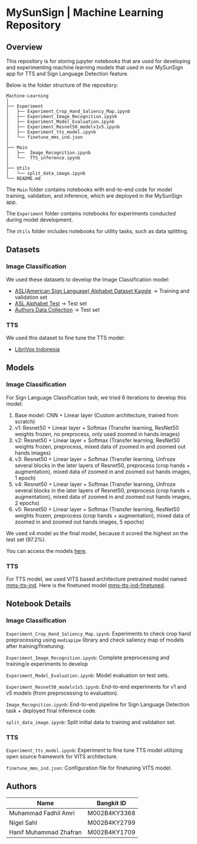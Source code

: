 # MySunSign | Machine Learning Repository

## Overview

This repository is for storing jupyter notebooks that are used for developing and experimenting machine learning models that used in our MySunSign app for TTS and Sign Language Detection feature.

Below is the folder structure of the repository:

```
Machine-Learning
│
├── Experiment
│   ├── Experiment_Crop_Hand_Saliency_Map.ipynb
│   ├── Experiment_Image_Recognition.ipynb
│   ├── Experiment_Model_Evaluation.ipynb
│   ├── Experiment_Resnet50_modelv1v5.ipynb
│   ├── Experiment_tts_model.ipynb
│   └── finetune_mms_ind.json
│
├── Main
│   ├──  Image_Recognition.ipynb
│   └──  TTS_inference.ipynb
│
├── Utils
│   └── split_data_image.ipynb
└── README.md
```

The `Main` folder contains notebooks with end-to-end code for model training, validation, and inference, which are deployed in the MySunSign app.

The `Experiment` folder contains notebooks for experiments conducted during model development.

The `Utils` folder includes notebooks for utility tasks, such as data splitting.

## Datasets

### Image Classification

We used these datasets to develop the Image Classification model:

- [ASL(American Sign Language) Alphabet Dataset Kaggle](https://www.kaggle.com/datasets/debashishsau/aslamerican-sign-language-aplhabet-dataset) -> Training and validation set
- [ASL Alphabet Test](https://www.kaggle.com/datasets/danrasband/asl-alphabet-test?select=W) -> Test set
- [Authors Data Collection](https://drive.google.com/drive/folders/1C8Mdt693a2gOh02DkB6v5cn_w879ER3x?usp=sharing) -> Test set

### TTS

We used this dataset to fine tune the TTS model:

- [LibriVox Indonesia](https://huggingface.co/datasets/indonesian-nlp/librivox-indonesia)

## Models

### Image Classification

For Sign Language Classification task, we tried 6 iterations to develop this model:

1. Base model: CNN + Linear layer (Custom architecture, trained from scratch)
2. v1: Resnet50 + Linear layer + Softmax (Transfer learning, ResNet50 weights frozen, no preprocess, only used zoomed in hands images)
3. v2: Resnet50 + Linear layer + Softmax (Transfer learning, ResNet50 weights frozen, preprocess, mixed data of zoomed in and zoomed out hands images)
4. v3: Resnet50 + Linear layer + Softmax (Transfer learning, Unfroze several blocks in the later layers of Resnet50, preprocess (crop hands + augmentation), mixed data of zoomed in and zoomed out hands images, 1 epoch)
5. v4: Resnet50 + Linear layer + Softmax (Transfer learning, Unfroze several blocks in the later layers of Resnet50, preprocess (crop hands + augmentation), mixed data of zoomed in and zoomed out hands images, 2 epochs)
6. v5: Resnet50 + Linear layer + Softmax (Transfer learning, ResNet50 weights frozen, preprocess (crop hands + augmentation), mixed data of zoomed in and zoomed out hands images, 5 epochs)

We used v4 model as the final model, because it scored the highest on the test set (97.2%).

You can access the models [here](https://drive.google.com/drive/folders/1_AdyiJEpuFgQhDOjNsfsBfCBzRs_8b_U?usp=sharing).

### TTS

For TTS model, we used VITS based architecture pretrained model named [mms-tts-ind](https://huggingface.co/facebook/mms-tts-ind).
Here is the finetuned model [mms-tts-ind-finetuned](https://huggingface.co/fadhilamri/tts-mms-ind-finetuned).

## Notebook Details

### Image Classification

`Experiment_Crop_Hand_Saliency_Map.ipynb`: Experiments to check crop hand preprocessing using `mediapipe` library and check saliency map of models after training/finetuning.

`Experiment_Image_Recognition.ipynb`: Complete preprocessing and training/e experiments to develop

`Experiment_Model_Evaluation.ipynb`: Model evaluation on test sets.

`Experiment_Resnet50_modelv1v5.ipynb`: End-to-end experiments for v1 and v5 models (from preprocessing to evaluation).

`Image_Recognition.ipynb`: End-to-end pipeline for Sign Language Detection task + deployed final inference code.

`split_data_image.ipynb`: Split initial data to training and validation set.

### TTS

`Experiment_tts_model.ipynb`: Experiment to fine tune TTS model utilizing open source framework for VITS architecture.

`finetune_mms_ind.json`: Configuration file for finetuning VITS model.

## Authors

| Name                   | Bangkit ID   |
| ---------------------- | ------------ |
| Muhammad Fadhil Amri   | M002B4KY3368 |
| Nigel Sahl             | M002B4KY2799 |
| Hanif Muhammad Zhafran | M002B4KY1709 |
